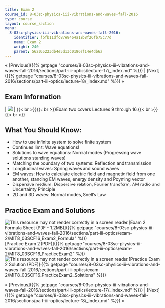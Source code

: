 ```yaml
---
title: Exam 2
course_id: 8-03sc-physics-iii-vibrations-and-waves-fall-2016
type: course
layout: course_section
menu:
  8-03sc-physics-iii-vibrations-and-waves-fall-2016:
    identifier: fbfb11dfc87e8464a19b8f26fb75c77d
    name: Exam 2
    weight: 240
    parent: 562065223db4e5d13c0186ef14e4db6a
---
```

« [Previous]({{% getpage "courses/8-03sc-physics-iii-vibrations-and-waves-fall-2016/sections/part-iii-optics/lecture-17/_index.md" %}}) | [Next]({{% getpage "courses/8-03sc-physics-iii-vibrations-and-waves-fall-2016/sections/part-iii-optics/lecture-18/_index.md" %}}) »

Exam Information
----------------

| ![](https://open-learning-course-data-ci.s3.amazonaws.com/8-03sc-physics-iii-vibrations-and-waves-fall-2016/18418a4b92d58aa5c3cfbff33e031a07_exam2.jpg) | {{< br >}}{{< br >}}Exam two covers Lectures 9 through 16.{{< br >}}{{< br >}} 

What You Should Know:
---------------------

*   How to use infinite system to solve finite system
*   Continues limit: Wave equations!
*   Solutions to wave equations: Normal modes (Progressing wave solutions standing waves)
*   Matching the boundary of two systems: Reflection and transmission
*   Longitudinal waves: Spring waves and sound waves
*   EM waves: How to calculate electric field and magnetic field from one another, standing EM waves, energy density and Poynting vector
*   Dispersive medium: Dispersive relation, Fourier transform, AM radio and Uncertainty Principle
*   2D and 3D waves: Normal modes, Snell’s Law

Practice Exam and Solutions
---------------------------

![This resource may not render correctly in a screen reader.](/images/inacessible.gif)[Exam 2 Formula Sheet (PDF - 1.2MB)]({{% getpage "courses/8-03sc-physics-iii-vibrations-and-waves-fall-2016/sections/part-iii-optics/exam-2/MIT8_03SCF16_Exam2_Formula" %}})  
[Practice Exam 2 (PDF)]({{% getpage "courses/8-03sc-physics-iii-vibrations-and-waves-fall-2016/sections/part-iii-optics/exam-2/MIT8_03SCF16_PracticeExam2" %}})  
![This resource may not render correctly in a screen reader.](/images/inacessible.gif)[Practice Exam 2 Solution (PDF)]({{% getpage "courses/8-03sc-physics-iii-vibrations-and-waves-fall-2016/sections/part-iii-optics/exam-2/MIT8_03SCF16_PracticeExam2_Solutions" %}})

« [Previous]({{% getpage "courses/8-03sc-physics-iii-vibrations-and-waves-fall-2016/sections/part-iii-optics/lecture-17/_index.md" %}}) | [Next]({{% getpage "courses/8-03sc-physics-iii-vibrations-and-waves-fall-2016/sections/part-iii-optics/lecture-18/_index.md" %}}) »